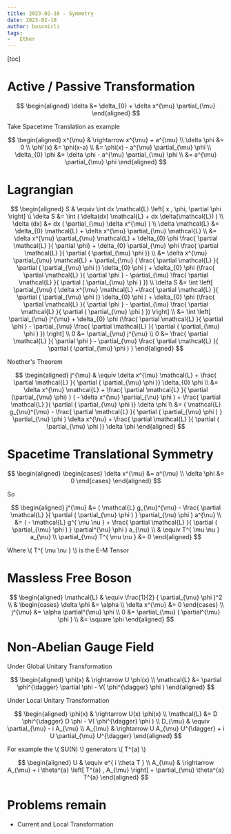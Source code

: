 ```yaml
---
title: 2023-02-18 - Symmetry
date: 2023-02-18
author: bosonicli
tags:
-   Ether
---
```


[toc]

# Active / Passive Transformation

$$
\begin{aligned}
    \delta &= \delta_{0} + \delta x^{\mu} \partial_{\mu}
\end{aligned}
$$

Take Spacetime Translation as example

$$
\begin{aligned}
    x^{\mu} & \rightarrow x^{\mu} + a^{\mu} \\
    \delta \phi &= 0    \\
    \phi'(x) &= \phi(x-a)   \\
    &= \phi(x) - a^{\mu} \partial_{\mu} \phi    \\
    \delta_{0} \phi &= \delta \phi - a^{\mu} \partial_{\mu} \phi \\
    &= a^{\mu} \partial_{\mu} \phi
\end{aligned}
$$

# Lagrangian

$$
\begin{aligned}
    S & \equiv \int dx \mathcal{L} \left[ x , \phi, \partial \phi \right]   \\
    \delta S &= \int ( \delta(dx) \mathcal{L} + dx \delta(\mathcal{L}) )    \\
    \delta (dx) &= dx ( \partial_{\mu} \delta x^{\mu} )    \\
    \delta \mathcal{L} &= \delta_{0} \mathcal{L} + \delta x^{\mu} \partial_{\mu} \mathcal{L}    \\
    &= \delta x^{\mu} \partial_{\mu} \mathcal{L} + \delta_{0} \phi \frac{ \partial \mathcal{L} }{ \partial \phi} + \delta_{0} \partial_{\mu} \phi \frac{ \partial \mathcal{L} }{ \partial ( \partial_{\mu} \phi )} \\
    &= \delta x^{\mu} \partial_{\mu} \mathcal{L} + \partial_{\mu} ( \frac{ \partial \mathcal{L} }{ \partial ( \partial_{\mu} \phi )} \delta_{0} \phi ) + \delta_{0} \phi (\frac{ \partial \mathcal{L} }{ \partial \phi } - \partial_{\mu} \frac{ \partial \mathcal{L} }{ \partial ( \partial_{\mu} \phi ) })    \\
    \delta S &= \int \left[ \partial_{\mu} ( \delta x^{\mu} \mathcal{L} +\frac{ \partial \mathcal{L} }{ \partial ( \partial_{\mu} \phi )} \delta_{0} \phi ) + \delta_{0} \phi (\frac{ \partial \mathcal{L} }{ \partial \phi } - \partial_{\mu} \frac{ \partial \mathcal{L} }{ \partial ( \partial_{\mu} \phi ) }) \right] \\
    &= \int \left[ \partial_{\mu} j^{\mu} + \delta_{0} \phi (\frac{ \partial \mathcal{L} }{ \partial \phi } - \partial_{\mu} \frac{ \partial \mathcal{L} }{ \partial ( \partial_{\mu} \phi ) }) \right] \\
    0 &= \partial_{\mu} j^{\mu} \\
    0 &= \frac{ \partial \mathcal{L} }{ \partial \phi } - \partial_{\mu} \frac{ \partial \mathcal{L} }{ \partial ( \partial_{\mu} \phi ) }
\end{aligned}
$$

Noether's Theorem

$$
\begin{aligned}
    j^{\mu} & \equiv \delta x^{\mu} \mathcal{L} + \frac{ \partial \mathcal{L} }{ \partial ( \partial_{\mu} \phi )} \delta_{0} \phi \\
    &= \delta x^{\mu} \mathcal{L} + \frac{ \partial \mathcal{L} }{ \partial (\partial_{\mu} \phi) } ( - \delta x^{\nu} \partial_{\nu} \phi ) + \frac{ \partial \mathcal{L} }{ \partial ( \partial_{\mu} \phi )} \delta \phi    \\
    &= ( \mathcal{L} g_{\nu}^{\mu} - \frac{ \partial \mathcal{L} }{ \partial ( \partial_{\mu} \phi ) } \partial_{\nu} \phi ) \delta x^{\nu} + \frac{ \partial \mathcal{L} }{ \partial ( \partial_{\mu} \phi )} \delta \phi
\end{aligned}
$$

# Spacetime Translational Symmetry

$$
\begin{aligned}
    \begin{cases}
        \delta x^{\mu} &= a^{\mu}   \\
        \delta \phi &= 0
    \end{cases}
\end{aligned}
$$

So

$$
\begin{aligned}
    j^{\mu} &= ( \mathcal{L} g_{\nu}^{\mu} - \frac{ \partial \mathcal{L} }{ \partial ( \partial_{\mu} \phi ) } \partial_{\nu} \phi ) a^{\nu} \\
    &= ( - \mathcal{L} g^{ \mu \nu } + \frac{ \partial \mathcal{L} }{ \partial ( \partial_{\mu} \phi ) } \partial^{\nu} \phi ) a_{\nu}  \\
    & \equiv T^{ \mu \nu } a_{\nu}  \\
    \partial_{\mu} T^{ \mu \nu } &= 0
\end{aligned}
$$

Where \\( T^{ \mu \nu } \\) is the E-M Tensor

# Massless Free Boson

$$
\begin{aligned}
    \mathcal{L} & \equiv \frac{1}{2} ( \partial_{\mu} \phi )^2  \\
    &
    \begin{cases}
        \delta \phi &= \alpha   \\
        \delta x^{\mu} &= 0
    \end{cases} \\
    j^{\mu} &= \alpha \partial^{\mu} \phi   \\
    0 &= \partial_{\mu} ( \partial^{\mu} \phi ) \\
    &= \square \phi
\end{aligned}
$$

# Non-Abelian Gauge Field

Under Global Unitary Transformation

$$
\begin{aligned}
    \phi(x) & \rightarrow U \phi(x)   \\
    \mathcal{L} &= \partial \phi^{\dagger} \partial \phi - V( \phi^{\dagger} \phi )
\end{aligned}
$$

Under Local Unitary Transformation

$$
\begin{aligned}
    \phi(x) & \rightarrow U(x) \phi(x)   \\
    \mathcal{L} &= D \phi^{\dagger} D \phi - V( \phi^{\dagger} \phi )   \\
    D_{\mu} & \equiv \partial_{\mu} - i A_{\mu} \\
    A_{\mu} & \rightarrow U A_{\mu} U^{\dagger} + i U \partial_{\mu} U^{\dagger}
\end{aligned}
$$

For example the \\( SU(N) \\) generators \\( T^{a} \\)

$$
\begin{aligned}
    U & \equiv e^{ i \theta T } \\
    A_{\mu} & \rightarrow A_{\mu} + i \theta^{a} \left[ T^{a} , A_{\mu} \right] + \partial_{\mu} \theta^{a} T^{a}
\end{aligned}
$$

# Problems remain

+   Current and Local Transformation
